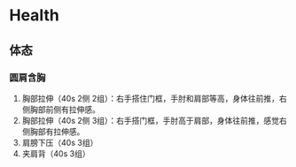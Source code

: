# Health

## 体态

### 圆肩含胸

1. 胸部拉伸（40s 2侧 2组）：右手搭住门框，手肘和肩部等高，身体往前推，右侧胸部前侧有拉伸感。
2. 胸部拉伸（40s 2侧 3组）：右手搭门框，手肘高于肩部，身体往前推，感觉右侧胸部有拉伸感。
3. 肩膀下压（40s 3组）
4. 夹肩背（40s 3组）
